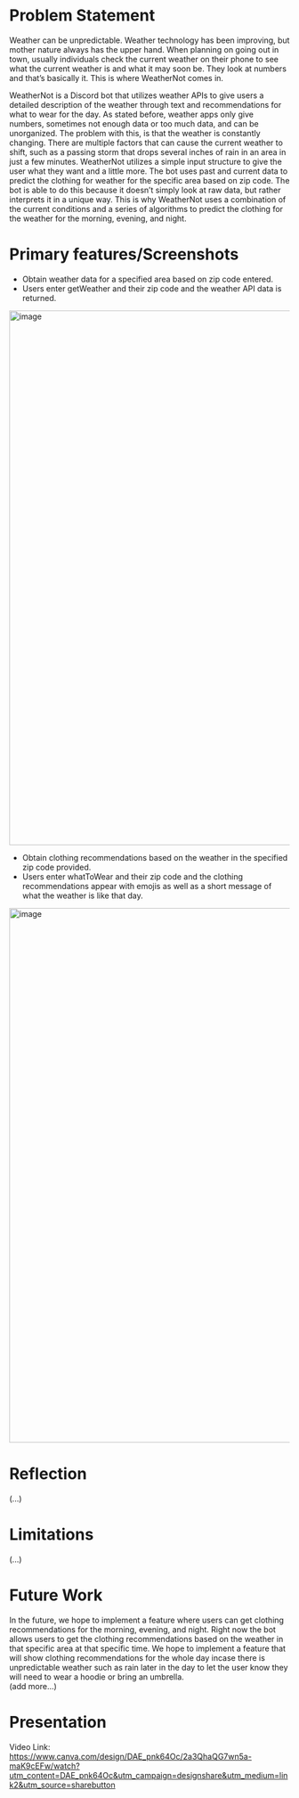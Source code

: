 
# Problem Statement 
Weather can be unpredictable. Weather technology has been improving, but mother nature always has the upper hand. When planning on going out in town, usually individuals check the current weather on their phone to see what the current weather is and what it may soon be. They look at numbers and that’s basically it. This is where WeatherNot comes in.

WeatherNot is a Discord bot that utilizes weather APIs to give users a detailed description of the weather through text and recommendations for what to wear for the day. As stated before, weather apps only give numbers, sometimes not enough data or too much data, and can be unorganized. The problem with this, is that the weather is constantly changing. There are multiple factors that can cause the current weather to shift, such as a passing storm that drops several inches of rain in an area in just a few minutes. WeatherNot utilizes a simple input structure to give the user what they want and a little more. The bot uses past and current data to predict the clothing for weather for the specific area based on zip code. The bot is able to do this because it doesn’t simply look at raw data, but rather interprets it in a unique way. This is why WeatherNot uses a combination of the current conditions and a series of algorithms to predict the clothing for the weather for the morning, evening, and night.
# Primary features/Screenshots 
- Obtain weather data for a specified area based on zip code entered. 
- Users enter getWeather and their zip code and the weather API data is returned.   
<img width="960" alt="image" src="https://user-images.githubusercontent.com/78944642/167749894-a2330309-ee12-48a5-ab42-16af60673252.png">


- Obtain clothing recommendations based on the weather in the specified zip code provided.
- Users enter whatToWear and their zip code and the clothing recommendations appear with emojis as well as a short message of what the weather is like that day.  
<img width="960" alt="image" src="https://user-images.githubusercontent.com/78944642/167749927-49ff16e0-f557-4c06-ab1b-377d3920bce4.png">

# Reflection 
(...)

# Limitations 
(...)

# Future Work 
In the future, we hope to implement a feature where users can get clothing recommendations for the morning, evening, and night.  Right now the bot allows users to get the clothing recommendations based on the weather in that specific area at that specific time.  We hope to implement a feature that will show clothing recommendations for the whole day incase there is unpredictable weather such as rain later in the day to let the user know they will need to wear a hoodie or bring an umbrella.    
(add more...)
# Presentation 
Video Link: https://www.canva.com/design/DAE_pnk64Oc/2a3QhaQG7wn5a-maK9cEFw/watch?utm_content=DAE_pnk64Oc&utm_campaign=designshare&utm_medium=link2&utm_source=sharebutton

